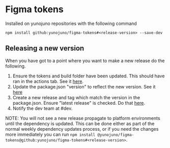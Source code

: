 # Figma tokens

Installed on yunojuno repositories with the following command
```
npm install github:yunojuno/figma-tokens#<release-version> --save-dev
```


## Releasing a new version
When you have got to a point where you want to make a new release do the following.
1. Ensure the tokens and build folder have been updated. This should have ran in the actions tab. See it [here](https://github.com/yunojuno/figma-tokens/actions).
2. Update the package.json "version" to reflect the new version. See it [here](https://github.com/yunojuno/figma-tokens/main/package.json#L3)
3. Create a new release and tag which match the version in the package.json. Ensure "latest release" is checked. Do that [here](https://github.com/yunojuno/figma-tokens/releases/new).
4. Notify the dev team at #dev.

NOTE: You will not see a new release propagate to platform environments until the dependency is updated. This can be done either as part of the normal weekly dependency updates process, or if you need the changes more immediately you can run `npm install @yunojuno/figma-tokens@github:yunojuno/figma-tokens#<release-version>`.
